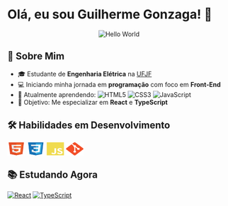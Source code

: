 # Olá, eu sou Guilherme Gonzaga! 👋

<div align="center">
  <img src="https://media.giphy.com/media/v1.Y2lkPTc5MGI3NjExcWNmYjV5d2NlZ3JkY2R4N2R2Y2V6Y2J4dGJ6dGZ0ZzV1bGJmY3B6biZlcD12MV9pbnRlcm5hbF9naWZfYnlfaWQmY3Q9cw/LMcB8XospGZO8UQq87/giphy.gif" width="200" alt="Hello World">
</div>

## 🚀 Sobre Mim

- 🎓 Estudante de **Engenharia Elétrica** na [UFJF](https://www.ufjf.br)
- 💻 Iniciando minha jornada em **programação** com foco em **Front-End**
- 🌱 Atualmente aprendendo: 
  ![HTML5](https://img.shields.io/badge/HTML5-E34F26?style=flat&logo=html5&logoColor=white)
  ![CSS3](https://img.shields.io/badge/CSS3-1572B6?style=flat&logo=css3&logoColor=white)
  ![JavaScript](https://img.shields.io/badge/JavaScript-F7DF1E?style=flat&logo=javascript&logoColor=black)
- 🎯 Objetivo: Me especializar em **React** e **TypeScript**

## 🛠 Habilidades em Desenvolvimento

<div style="display: inline_block">
  <img align="center" alt="HTML" height="30" width="40" src="https://raw.githubusercontent.com/devicons/devicon/master/icons/html5/html5-original.svg">
  <img align="center" alt="CSS" height="30" width="40" src="https://raw.githubusercontent.com/devicons/devicon/master/icons/css3/css3-original.svg">
  <img align="center" alt="Js" height="30" width="40" src="https://raw.githubusercontent.com/devicons/devicon/master/icons/javascript/javascript-plain.svg">
  <img align="center" alt="Git" height="30" width="40" src="https://raw.githubusercontent.com/devicons/devicon/master/icons/git/git-original.svg">
</div>

## 📚 Estudando Agora

[![React](https://img.shields.io/badge/React-20232A?style=for-the-badge&logo=react&logoColor=61DAFB)](https://reactjs.org/)
[![TypeScript](https://img.shields.io/badge/TypeScript-007ACC?style=for-the-badge&logo=typescript&logoColor=white)](https://www.typescriptlang.org/)
